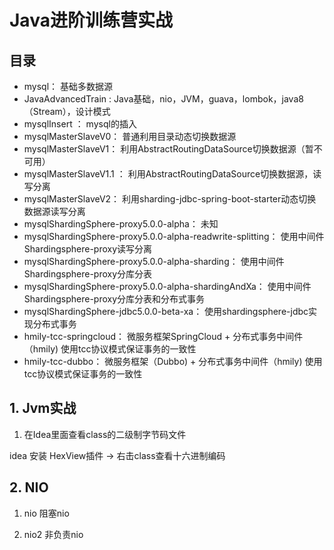 # Java进阶训练营实战

## 目录

- mysql： 基础多数据源
- JavaAdvancedTrain : Java基础，nio，JVM，guava，lombok，java8（Stream），设计模式
- mysqlInsert ： mysql的插入
- mysqlMasterSlaveV0： 普通利用目录动态切换数据源
- mysqlMasterSlaveV1： 利用AbstractRoutingDataSource切换数据源（暂不可用）
- mysqlMasterSlaveV1.1  ： 利用AbstractRoutingDataSource切换数据源，读写分离
- mysqlMasterSlaveV2： 利用sharding-jdbc-spring-boot-starter动态切换数据源读写分离
- mysqlShardingSphere-proxy5.0.0-alpha： 未知
- mysqlShardingSphere-proxy5.0.0-alpha-readwrite-splitting： 使用中间件 Shardingsphere-proxy读写分离
- mysqlShardingSphere-proxy5.0.0-alpha-sharding： 使用中间件 Shardingsphere-proxy分库分表
- mysqlShardingSphere-proxy5.0.0-alpha-shardingAndXa： 使用中间件 Shardingsphere-proxy分库分表和分布式事务
- mysqlShardingSphere-jdbc5.0.0-beta-xa： 使用shardingsphere-jdbc实现分布式事务
- hmily-tcc-springcloud： 微服务框架SpringCloud + 分布式事务中间件（hmily) 使用tcc协议模式保证事务的一致性
- hmily-tcc-dubbo： 微服务框架（Dubbo) + 分布式事务中间件（hmily) 使用tcc协议模式保证事务的一致性

## 1. Jvm实战

1. 在Idea里面查看class的二级制字节码文件

idea 安装 HexView插件 -> 右击class查看十六进制编码

## 2. NIO 
1. nio 阻塞nio

2. nio2 非负责nio
